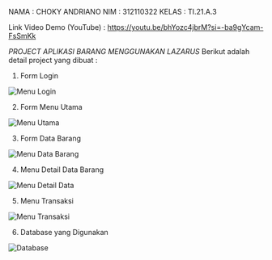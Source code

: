 NAMA    : CHOKY ANDRIANO
NIM     : 312110322
KELAS   : TI.21.A.3

Link Video Demo (YouTube) : https://youtu.be/bhYozc4jbrM?si=-ba9gYcam-FsSmKk 

*PROJECT APLIKASI BARANG MENGGUNAKAN LAZARUS*
Berikut adalah detail project yang dibuat :

1. Form Login
   
![Menu Login](https://github.com/ChokyA/Project_UAS_Pemrograman_Visual-/assets/93463612/31eca434-9c52-4f9f-ae7d-aa845dd24b95)

2. Form Menu Utama

   
![Menu Utama](https://github.com/ChokyA/Project_UAS_Pemrograman_Visual-/assets/93463612/e0d2cf90-d861-457a-b255-c3bd471d8b67)


3. Form Data Barang


![Menu Data Barang](https://github.com/ChokyA/Project_UAS_Pemrograman_Visual-/assets/93463612/8d56e107-d483-4dfb-8281-c803f5140981)

4. Menu Detail Data Barang

   
![Menu Detail Data](https://github.com/ChokyA/Project_UAS_Pemrograman_Visual-/assets/93463612/c6615d59-56b1-4c71-8c4c-af916fc53107)


5. Menu Transaksi

   
![Menu Transaksi](https://github.com/ChokyA/Project_UAS_Pemrograman_Visual-/assets/93463612/e30d8008-0943-4de1-8402-e5ad7dec404c)


6. Database yang Digunakan

![Database](https://github.com/ChokyA/Project_UAS_Pemrograman_Visual-/assets/93463612/0c51f3e3-0eb4-4497-86f6-1bb38aeb7a14)
